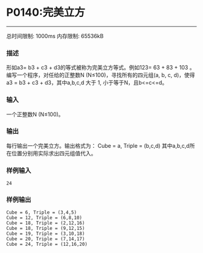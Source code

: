 # P0140:完美立方

------

总时间限制: 1000ms 内存限制: 65536kB

### 描述

形如a3= b3 + c3 + d3的等式被称为完美立方等式。例如123= 63 + 83 + 103 。编写一个程序，对任给的正整数N (N≤100)，寻找所有的四元组(a, b, c, d)，使得a3 = b3 + c3 + d3，其中a,b,c,d 大于 1, 小于等于N，且b<=c<=d。

### 输入

一个正整数N (N≤100)。

### 输出

每行输出一个完美立方。输出格式为：
Cube = a, Triple = (b,c,d)
其中a,b,c,d所在位置分别用实际求出四元组值代入。

### 样例输入

```
24
```

### 样例输出

```
Cube = 6, Triple = (3,4,5)
Cube = 12, Triple = (6,8,10)
Cube = 18, Triple = (2,12,16)
Cube = 18, Triple = (9,12,15)
Cube = 19, Triple = (3,10,18)
Cube = 20, Triple = (7,14,17)
Cube = 24, Triple = (12,16,20)
```


